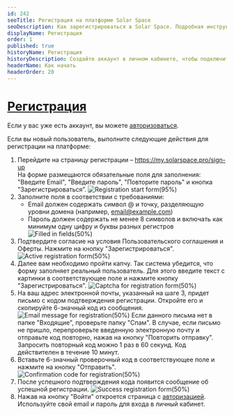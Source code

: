 ```yaml
---
id: 242
seoTitle: Регистрация на платформе Solar Space
seoDescription: Как зарегистрироваться в Solar Space. Подробная инструкция по регистрации на платформе Solar Space
displayName: Регистрация
order: 1
published: true
historyName: Регистрация
historyDescription: Создайте аккаунт в личном кабинете, чтобы подключить нужные сервисы
headerName: Как начать
headerOrder: 20
---
```


# [Регистрация](registration)

Если у вас уже есть аккаунт, вы можете [авторизоваться]([204]).

Если вы новый пользователь, выполните следующие действия для регистрации на платформе:
1. Перейдите на страницу регистрации – https://my.solarspace.pro/sign-up  
На форме размещаются обязательные поля для заполнения: "Введите Email", "Введите пароль", "Повторите пароль" и кнопка "Зарегистрироваться”.
![Registration start form(95%)](https://img.solarspace.pro/docs/registration-start-form.jpg "Стартовая форма регистрации")
2. Заполните поля в соответствии с требованиями:
   - Email должен содержать символ @ и точку, разделяющую уровни домена (например, email@example.com)
   - Пароль должен содержать не менее 8 символов и включать как минимум одну цифру и буквы разных регистров
![Filled in fields(50%)](https://img.solarspace.pro/docs/filled-in-fields.jpg "Заполнение полей")
3. Подтвердите согласие на условия Пользовательского соглашения и Оферты. Нажмите на кнопку "Зарегистрироваться".
![Active registration form(50%)](https://img.solarspace.pro/docs/active-registration-form.jpg "Активная форма регистрации")
4. Далее вам необходимо пройти капчу. Так система убедится, что форму заполняет реальный пользователь. Для этого введите текст с картинки в соответствующее поле и нажмите кнопку "Зарегистрироваться".
![Captcha for registration form(50%)](https://img.solarspace.pro/docs/captcha-for-registration-form.jpg "Капча для формы регистрации")
4. На ваш адрес электронной почты, указанный на шаге 3, придет письмо с кодом подтверждения регистрации. Откройте его и скопируйте 6-значный код из сообщения.
![Email message for registration(50%)](https://img.solarspace.pro/docs/email-message-for-registration.jpg "Сообщение на почте для регистрации")
Если данного письма нет в папке "Входящие", проверьте папку "Спам".
В случае, если письмо не пришло, перепроверьте введенную электронную почту и отправьте код повторно, нажав на кнопку "Повторить отправку". Запросить повторный код можно 1 раз в 60 секунд. Код действителен в течение 10 минут.
5. Вставьте 6-значный проверочный код в соответствующее поле и нажмите на кнопку "Отправить".
![Confirmation code for registration(50%)](https://img.solarspace.pro/docs/confirmation-code-for-registration.jpg "Код подтверждения для регистрации")
6. После успешного подтверждения кода появится сообщение об успешной регистрации.
![Success registration form(50%)](https://img.solarspace.pro/docs/success-registration-form.jpg "Успешная форма регистрации")
7. Нажав на кнопку "Войти" откроется страница с [авторизацией]([204]). Используйте свой email и пароль для входа в личный кабинет.
